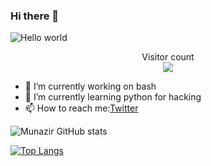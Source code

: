### Hi there 👋

<img src="https://github.com/akr3ch/akr3ch/blob/master/hacker-banner-01.png" alt="Hello world">

<p align="center"> 
  Visitor count<br>
  <img src="https://profile-counter.glitch.me/akr3ch/count.svg" />
</p>


<!-- **akr3ch/akr3ch** is a ✨ _special_ ✨ repository because its `README.md` (this file) appears on your GitHub profile.

Here are some ideas to get you started: -->

- 🔭 I’m currently working on bash
- 🌱 I’m currently learning python for hacking
- 📫 How to reach me:[Twitter](https://twitter.com/a_k_r_e_c_H)
<!-- - 😄 Pronouns: ... -->
<!-- - ⚡ Fun fact:  -->

![Munazir GitHub stats](https://github-readme-stats.vercel.app/api?username=akr3ch&show_icons=true&theme=radical)

[![Top Langs](https://github-readme-stats.vercel.app/api/top-langs/?username=akr3ch&layout=compact)](https://github.com/akr3ch/github-readme-stats)
